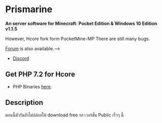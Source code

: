 Prismarine
===================

__An server software for Minecraft: Pocket Edition & Windows 10 Edition v1.1.5__

However, Hcore fork form PocketMine-MP There are still many bugs.

[Forum](https://forums.pmmp.io/) is also available.-->
* [Discord](https://discord.gg/XdycRkwRdB)

Get PHP 7.2 for Hcore
-------------
* PHP Binaries [here](https://www.mediafire.com/file/48juxdzex476b8y/bin7.2.zip/file).
<!--* Installation instructions can be found in the [wiki](https://github.com/iTXTech/Genisys/wiki).-->
Description
-------------
ตอนนี้ตัวรันยังไม่ปล่อยให้ download free
รอ เวอร์ชั่น Public เร็วๆ นี้
